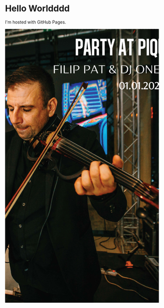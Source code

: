 <!DOCTYPE html>
<html>
<body>
<h1>Hello Worldddd</h1>
<p>I'm hosted with GitHub Pages.</p>
<img src="https://raw.githubusercontent.com/vks-it/vks-it.github.io/main/docs/assets/Untitled%20design.png"/>
</body>
</html>